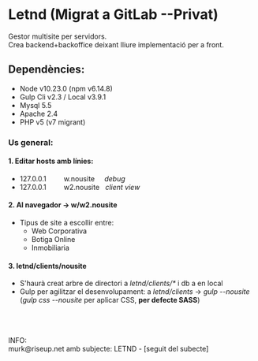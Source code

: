 # Letnd (Migrat a GitLab --Privat)
Gestor multisite per servidors.<br> 
Crea backend+backoffice deixant lliure implementació per a front.

## Dependències:
  - Node v10.23.0 (npm v6.14.8)
  - Gulp Cli v2.3 / Local v3.9.1
  - Mysql 5.5
  - Apache 2.4
  - PHP v5 (v7 migrant)
  
### Us general:
  
#### 1. Editar hosts amb línies: 
  - 127.0.0.1 &nbsp; &nbsp; &nbsp; &nbsp; w.nousite &nbsp; &nbsp; *debug*
  - 127.0.0.1 &nbsp; &nbsp; &nbsp; &nbsp; w2.nousite &nbsp; *client view*
      
#### 2. Al navegador -> w/w2.nousite
  - Tipus de site a escollir entre: 
    - Web Corporativa
    - Botiga Online
    - Inmobiliaria

#### 3. letnd/clients/nousite
  - S'haurà creat arbre de directori a _letnd/clients/*_ i db a en local
  - Gulp per agilitzar el desenvolupament: a _letnd/clients_ -> _gulp --nousite_ (_gulp css --nousite_ per aplicar CSS, **per defecte SASS**)
  
<br>
<br>
<br>
INFO:
<br>
murk@riseup.net amb subjecte: LETND - [seguit del subecte]
      
      
      
      
      
      
      
      
      
      
      
      
      
      
      
      
      
      
      
